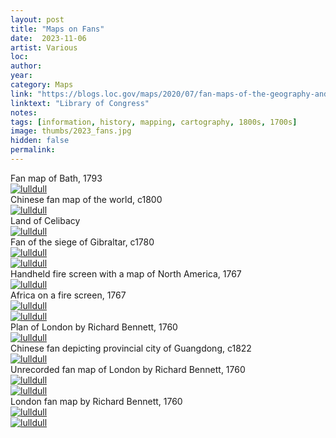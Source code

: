 ```yaml
---
layout: post
title: "Maps on Fans"
date:  2023-11-06
artist: Various
loc: 
author: 
year: 
category: Maps
link: "https://blogs.loc.gov/maps/2020/07/fan-maps-of-the-geography-and-map-division/"
linktext: "Library of Congress"
notes: 
tags: [information, history, mapping, cartography, 1800s, 1700s]
image: thumbs/2023_fans.jpg
hidden: false
permalink:
---
```




<div class="image_caption">
Fan map of Bath, 1793
</div>

<div class="post_image">
	<a href="{{ site.baseurl }}/images/posts/2023_fans/001.jpg" target="_blank">
	<img src="{{ site.baseurl }}/images/posts/2023_fans/001.jpg" alt="lulldull"></a>
</div>

<div class="image_caption">
Chinese fan map of the world, c1800
</div>

<div class="post_image">
	<a href="{{ site.baseurl }}/images/posts/2023_fans/002.jpg" target="_blank">
	<img src="{{ site.baseurl }}/images/posts/2023_fans/002.jpg" alt="lulldull"></a>
</div>

<div class="image_caption">
Land of Celibacy
</div>

<div class="post_image">
	<a href="{{ site.baseurl }}/images/posts/2023_fans/003.jpg" target="_blank">
	<img src="{{ site.baseurl }}/images/posts/2023_fans/003.jpg" alt="lulldull"></a>
</div>


<div class="image_caption">
Fan of the siege of Gibraltar, c1780
</div>

<div class="post_image">
	<a href="{{ site.baseurl }}/images/posts/2023_fans/004.jpg" target="_blank">
	<img src="{{ site.baseurl }}/images/posts/2023_fans/004.jpg" alt="lulldull"></a>
</div>

<div class="post_image">
	<a href="{{ site.baseurl }}/images/posts/2023_fans/004b.jpg" target="_blank">
	<img src="{{ site.baseurl }}/images/posts/2023_fans/004b.jpg" alt="lulldull"></a>
</div>


<div class="image_caption">
Handheld fire screen with a map of North America, 1767
</div>

<div class="post_image">
	<a href="{{ site.baseurl }}/images/posts/2023_fans/005.jpg" target="_blank">
	<img src="{{ site.baseurl }}/images/posts/2023_fans/005.jpg" alt="lulldull"></a>
</div>


<div class="image_caption">
Africa on a fire screen, 1767
</div>

<div class="post_image">
	<a href="{{ site.baseurl }}/images/posts/2023_fans/006.jpg" target="_blank">
	<img src="{{ site.baseurl }}/images/posts/2023_fans/006.jpg" alt="lulldull"></a>
</div>

<div class="post_image">
	<a href="{{ site.baseurl }}/images/posts/2023_fans/006b.jpg" target="_blank">
	<img src="{{ site.baseurl }}/images/posts/2023_fans/006b.jpg" alt="lulldull"></a>
</div>



<div class="image_caption">
Plan of London by Richard Bennett, 1760
</div>

<div class="post_image">
	<a href="{{ site.baseurl }}/images/posts/2023_fans/007.jpg" target="_blank">
	<img src="{{ site.baseurl }}/images/posts/2023_fans/007.jpg" alt="lulldull"></a>
</div>


<div class="image_caption">
Chinese fan depicting provincial city of Guangdong, c1822
</div>

<div class="post_image">
	<a href="{{ site.baseurl }}/images/posts/2023_fans/008.jpg" target="_blank">
	<img src="{{ site.baseurl }}/images/posts/2023_fans/008.jpg" alt="lulldull"></a>
</div>


<div class="image_caption">
Unrecorded fan map of London by Richard Bennett, 1760
</div>


<div class="post_image">
	<a href="{{ site.baseurl }}/images/posts/2023_fans/009.jpg" target="_blank">
	<img src="{{ site.baseurl }}/images/posts/2023_fans/009.jpg" alt="lulldull"></a>
</div>

<div class="post_image">
	<a href="{{ site.baseurl }}/images/posts/2023_fans/009b.jpg" target="_blank">
	<img src="{{ site.baseurl }}/images/posts/2023_fans/009b.jpg" alt="lulldull"></a>
</div>




<div class="image_caption">
London fan map by Richard Bennett, 1760
</div>


<div class="post_image">
	<a href="{{ site.baseurl }}/images/posts/2023_fans/010.jpg" target="_blank">
	<img src="{{ site.baseurl }}/images/posts/2023_fans/010.jpg" alt="lulldull"></a>
</div>

<div class="post_image">
	<a href="{{ site.baseurl }}/images/posts/2023_fans/010b.jpg" target="_blank">
	<img src="{{ site.baseurl }}/images/posts/2023_fans/010b.jpg" alt="lulldull"></a>
</div>







